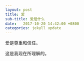 ```yaml
---
layout: post
title: 爱
sub-title: 爱是什么
date:   2017-10-20 14:42:00 +0800
categories: jekyll update
---
```


爱是尊重和信任。

这是我现在所理解的。




